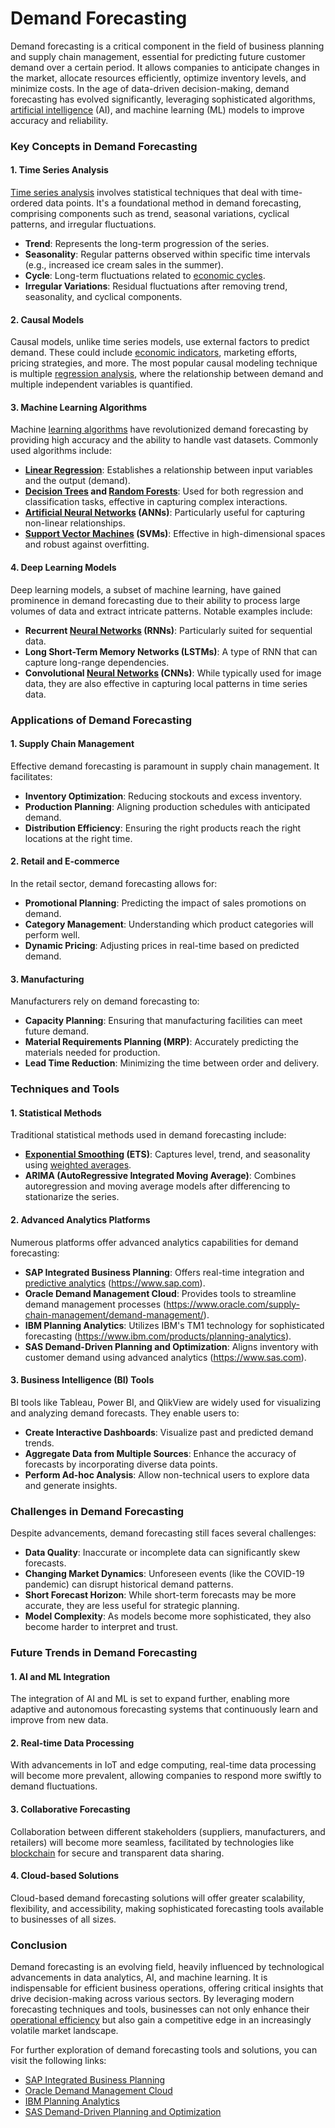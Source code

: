 # Demand Forecasting

Demand forecasting is a critical component in the field of business planning and supply chain management, essential for predicting future customer demand over a certain period. It allows companies to anticipate changes in the market, allocate resources efficiently, optimize inventory levels, and minimize costs. In the age of data-driven decision-making, demand forecasting has evolved significantly, leveraging sophisticated algorithms, [artificial intelligence](../a/artificial_intelligence_in_trading.md) (AI), and machine learning (ML) models to improve accuracy and reliability.

### Key Concepts in Demand Forecasting

#### 1. **Time Series Analysis**

[Time series analysis](../t/time_series_analysis.md) involves statistical techniques that deal with time-ordered data points. It's a foundational method in demand forecasting, comprising components such as trend, seasonal variations, cyclical patterns, and irregular fluctuations.

- **Trend**: Represents the long-term progression of the series.
- **Seasonality**: Regular patterns observed within specific time intervals (e.g., increased ice cream sales in the summer).
- **Cycle**: Long-term fluctuations related to [economic cycles](../e/economic_cycles.md).
- **Irregular Variations**: Residual fluctuations after removing trend, seasonality, and cyclical components.

#### 2. **Causal Models**

Causal models, unlike time series models, use external factors to predict demand. These could include [economic indicators](../e/economic_indicators.md), marketing efforts, pricing strategies, and more. The most popular causal modeling technique is multiple [regression analysis](../r/regression_analysis.md), where the relationship between demand and multiple independent variables is quantified.

#### 3. **Machine Learning Algorithms**

Machine [learning algorithms](../l/learning_algorithms_in_trading.md) have revolutionized demand forecasting by providing high accuracy and the ability to handle vast datasets. Commonly used algorithms include:

- **[Linear Regression](../l/linear_regression.md)**: Establishes a relationship between input variables and the output (demand).
- **[Decision Trees](../d/decision_trees.md) and [Random Forests](../r/random_forests_in_trading.md)**: Used for both regression and classification tasks, effective in capturing complex interactions.
- **[Artificial Neural Networks](../a/artificial_neural_networks.md) (ANNs)**: Particularly useful for capturing non-linear relationships.
- **[Support Vector Machines](../s/support_vector_machines_in_trading.md) (SVMs)**: Effective in high-dimensional spaces and robust against overfitting.

#### 4. **Deep Learning Models**

Deep learning models, a subset of machine learning, have gained prominence in demand forecasting due to their ability to process large volumes of data and extract intricate patterns. Notable examples include:

- **Recurrent [Neural Networks](../n/neural_networks_in_trading.md) (RNNs)**: Particularly suited for sequential data.
- **Long Short-Term Memory Networks (LSTMs)**: A type of RNN that can capture long-range dependencies.
- **Convolutional [Neural Networks](../n/neural_networks_in_trading.md) (CNNs)**: While typically used for image data, they are also effective in capturing local patterns in time series data.

### Applications of Demand Forecasting

#### 1. **Supply Chain Management**

Effective demand forecasting is paramount in supply chain management. It facilitates:

- **Inventory Optimization**: Reducing stockouts and excess inventory.
- **Production Planning**: Aligning production schedules with anticipated demand.
- **Distribution Efficiency**: Ensuring the right products reach the right locations at the right time.

#### 2. **Retail and E-commerce**

In the retail sector, demand forecasting allows for:

- **Promotional Planning**: Predicting the impact of sales promotions on demand.
- **Category Management**: Understanding which product categories will perform well.
- **Dynamic Pricing**: Adjusting prices in real-time based on predicted demand.

#### 3. **Manufacturing**

Manufacturers rely on demand forecasting to:

- **Capacity Planning**: Ensuring that manufacturing facilities can meet future demand.
- **Material Requirements Planning (MRP)**: Accurately predicting the materials needed for production.
- **Lead Time Reduction**: Minimizing the time between order and delivery.

### Techniques and Tools

#### 1. **Statistical Methods**

Traditional statistical methods used in demand forecasting include:

- **[Exponential Smoothing](../e/exponential_smoothing.md) (ETS)**: Captures level, trend, and seasonality using [weighted averages](../w/weighted_averages_in_trading.md).
- **ARIMA (AutoRegressive Integrated Moving Average)**: Combines autoregression and moving average models after differencing to stationarize the series.

#### 2. **Advanced Analytics Platforms**

Numerous platforms offer advanced analytics capabilities for demand forecasting:

- **SAP Integrated Business Planning**: Offers real-time integration and [predictive analytics](../p/predictive_analytics.md) (https://www.sap.com).
- **Oracle Demand Management Cloud**: Provides tools to streamline demand management processes (https://www.oracle.com/supply-chain-management/demand-management/).
- **IBM Planning Analytics**: Utilizes IBM's TM1 technology for sophisticated forecasting (https://www.ibm.com/products/planning-analytics).
- **SAS Demand-Driven Planning and Optimization**: Aligns inventory with customer demand using advanced analytics (https://www.sas.com).

#### 3. **Business Intelligence (BI) Tools**

BI tools like Tableau, Power BI, and QlikView are widely used for visualizing and analyzing demand forecasts. They enable users to:

- **Create Interactive Dashboards**: Visualize past and predicted demand trends.
- **Aggregate Data from Multiple Sources**: Enhance the accuracy of forecasts by incorporating diverse data points.
- **Perform Ad-hoc Analysis**: Allow non-technical users to explore data and generate insights.

### Challenges in Demand Forecasting

Despite advancements, demand forecasting still faces several challenges:

- **Data Quality**: Inaccurate or incomplete data can significantly skew forecasts.
- **Changing Market Dynamics**: Unforeseen events (like the COVID-19 pandemic) can disrupt historical demand patterns.
- **Short Forecast Horizon**: While short-term forecasts may be more accurate, they are less useful for strategic planning.
- **Model Complexity**: As models become more sophisticated, they also become harder to interpret and trust.

### Future Trends in Demand Forecasting

#### 1. **AI and ML Integration**

The integration of AI and ML is set to expand further, enabling more adaptive and autonomous forecasting systems that continuously learn and improve from new data.

#### 2. **Real-time Data Processing**

With advancements in IoT and edge computing, real-time data processing will become more prevalent, allowing companies to respond more swiftly to demand fluctuations.

#### 3. **Collaborative Forecasting**

Collaboration between different stakeholders (suppliers, manufacturers, and retailers) will become more seamless, facilitated by technologies like [blockchain](../b/blockchain_in_trading.md) for secure and transparent data sharing.

#### 4. **Cloud-based Solutions**

Cloud-based demand forecasting solutions will offer greater scalability, flexibility, and accessibility, making sophisticated forecasting tools available to businesses of all sizes.

### Conclusion

Demand forecasting is an evolving field, heavily influenced by technological advancements in data analytics, AI, and machine learning. It is indispensable for efficient business operations, offering critical insights that drive decision-making across various sectors. By leveraging modern forecasting techniques and tools, businesses can not only enhance their [operational efficiency](../o/operational_efficiency_in_trading.md) but also gain a competitive edge in an increasingly volatile market landscape.

For further exploration of demand forecasting tools and solutions, you can visit the following links:

- [SAP Integrated Business Planning](https://www.sap.com)
- [Oracle Demand Management Cloud](https://www.oracle.com/supply-chain-management/demand-management/)
- [IBM Planning Analytics](https://www.ibm.com/products/planning-analytics)
- [SAS Demand-Driven Planning and Optimization](https://www.sas.com)